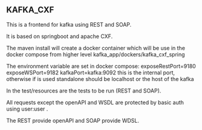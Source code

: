 ## KAFKA_CXF

This is a frontend for kafka using REST and SOAP.

It is based on springboot and apache CXF.

The maven install will create a docker container which will be use 
in the docker compose from higher level kafka_app/dockers/kafka_cxf_spring

The environment variable are set in docker compose: 
exposeRestPort=9180
exposeWSPort=9182
kafkaPort=kafka:9092 this is the internal port, otherwise if is used standalone should be localhost or the host of the kafka

In the test/resources are the tests to be run (REST and SOAP).

All requests except the openAPI and WSDL are protected by basic auth using user:user .

The REST provide openAPI and SOAP provide WDSL.